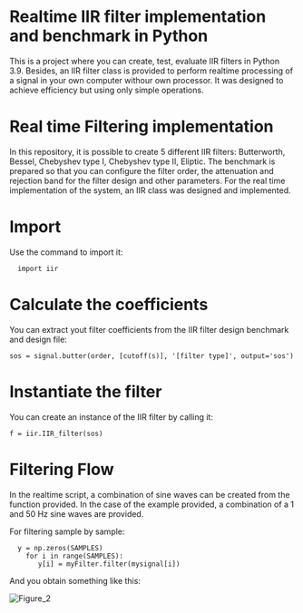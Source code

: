 
Realtime IIR filter implementation and benchmark in Python
====

This is a project where you can create, test, evaluate IIR filters in Python 3.9. Besides, an IIR filter class is provided to perform realtime
processing of a signal in your own computer withour own processor. It was designed to achieve efficiency but using only simple operations. 

Real time Filtering implementation
===

In this repository, it is possible to create 5 different IIR filters: Butterworth, Bessel, Chebyshev type I, Chebyshev type II, Eliptic. The benchmark is prepared so that you can configure the filter order, the attenuation and rejection band for the filter design and other parameters. For the real time implementation of the system, an IIR class was designed and implemented. 

Import
===

Use the command to import it:
```
  import iir
```
Calculate the coefficients
==========================

You can extract yout filter coefficients from the IIR filter design benchmark and design file:

    sos = signal.butter(order, [cutoff(s)], '[filter type]', output='sos')


Instantiate the filter
==================

You can create an instance of the IIR filter by calling it:

    f = iir.IIR_filter(sos)

Filtering Flow
====

In the realtime script, a combination of sine waves can be created from the function provided. In the case of the example provided, a combination of a 1 and 50 Hz sine waves are provided.

For filtering sample by sample:
````
  y = np.zeros(SAMPLES)
    for i in range(SAMPLES):
       y[i] = myFilter.filter(mysignal[i])
````

And you obtain something like this:

![Figure_2](https://user-images.githubusercontent.com/16301652/101928475-ee7a5700-3bd5-11eb-9cdb-1f15a0c49a4d.png)

